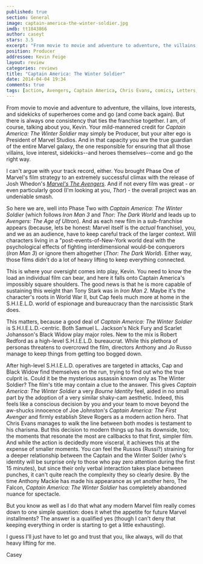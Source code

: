 ```yaml
---
published: true
section: General
image: captain-america-the-winter-soldier.jpg
imdb: tt1843866 
author: caseyt 
stars: 3.5
excerpt: "From movie to movie and adventure to adventure, the villains, love interests, and sidekicks of superheroes come and go (and come back again). But there is always one consistency that ties the franchise together. I am, of course, talking about you, Kevin."
position: Producer
addressee: Kevin Feige
layout: review
categories: reviews
title: "Captain America: The Winter Soldier"
date: 2014-04-04 19:34
comments: true
tags: [action, Avengers, Captain America, Chris Evans, comics, Letters, Marvel, Robert Redford, Samuel L. Jackson, Scarlett Johansson]
---
```

From movie to movie and adventure to adventure, the villains, love interests, and sidekicks of superheroes come and go (and come back again). But there is always one consistency that ties the franchise together. I am, of course, talking about you, Kevin. Your mild-mannered credit for _Captain America: The Winter Soldier_ may simply be Producer, but your alter ego is President of Marvel Studios. And in that capacity you are the true guardian of the entire Marvel galaxy, the one responsible for ensuring that all those villains, love interest, sidekicks--and heroes themselves--come and go the right way.  

I can't argue with your track record, either. You brought Phase One of Marvel's film strategy to an extremely successful climax with the release of Josh Whedon's _[Marvel's The Avengers][1]_. And if not every film was great - or even particularly good (I'm looking at you, _Thor_) - the overall project was an undeniable smash.  

   [1]: http:///content/2012/5/10/the-avengers.html

So here we are, well into Phase Two with _Captain America: The Winter Soldier_ (which follows _Iron Man 3_ and _Thor: The Dark World_ and leads up to _Avengers: The Age of Ultron_). And as each new film in a sub-franchise appears (because, lets be honest: Marvel itself is the _actual_ franchise), you, and we as an audience, have to keep careful track of the larger context. Will characters living in a "post-events-of-New-York world deal with the psychological effects of fighting interdimensional would-be conquerors (_Iron Man 3_) or ignore them altogether (_Thor: The Dark World_). Either way, those films didn't do a lot of heavy lifting to keep everything connected.  

This is where your oversight comes into play, Kevin. You need to know the load an individual film can bear, and here it falls onto Captain America's impossibly square shoulders. The good news is that he is more capable of sustaining this weight than Tony Stark was in _Iron Man 2_. Maybe it's the character's roots in World War II, but Cap feels much more at home in the S.H.I.E.L.D. world of espionage and bureaucracy than the narcissistic Stark does.  

This matters, because a good deal of _Captain America: The Winter Soldier_ is S.H.I.E.L.D.-centric. Both Samuel L. Jackson's Nick Fury and Scarlet Johansson's Black Widow play major roles. New to the mix is Robert Redford as a high-level S.H.I.E.L.D. bureaucrat. While this plethora of personas threatens to overcrowd the film, directors Anthony and Jo Russo manage to keep things from getting too bogged down.  

After high-level S.H.I.E.L.D. operatives are targeted in attacks, Cap and Black Widow find themselves on the run, trying to find out who the true culprit is. Could it be the mysterious assassin known only as The Winter Soldier? The film's title may contain a clue to the answer. This gives _Captain America: The Winter Soldier_ a very _Bourne Identity_ feel, aided in no small part by the adoption of a very similar shaky-cam aesthetic. Indeed, this feels like a conscious decision by you and your team to move beyond the aw-shucks innocence of Joe Johnston's _Captain America: The First Avenger_ and firmly establish Steve Rogers as a modern action hero. That Chris Evans manages to walk the line between both modes is testament to his charisma. But this decision to modern things up has its downside, too; the moments that resonate the most are callbacks to that first, simpler film. And while the action is decidedly more visceral, it achieves this at the expense of smaller moments. You can feel the Russos (Russi?) straining for a deeper relationship between the Captain and the Winter Solder (who's identity will be surprise only to those who pay zero attention during the first 15 minutes), but since their only verbal interaction takes place between punches, it can't quite reach the complexity they so clearly desire. By the time Anthony Mackie has made his appearance as yet another hero, The Falcon, _Captain America: The Winter Soldier_ has completely abandoned nuance for spectacle.  

But you know as well as I do that what any modern Marvel film really comes down to one simple question: does it whet the appetite for future Marvel installments? The answer is a qualified yes (though I can't deny that keeping everything in order is starting to get a little exhausting).  

I guess I'll just have to let go and trust that you, like always, will do that heavy lifting for me.  


Casey  
